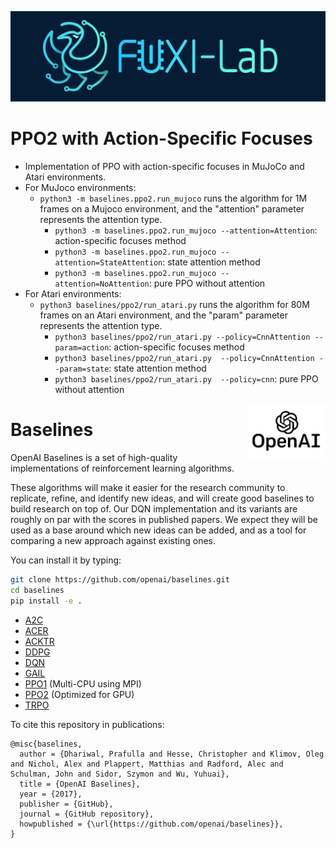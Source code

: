 ![image text](Fuxi_logo.png)

# PPO2 with  Action-Specific Focuses

- Implementation of PPO with action-specific focuses in MuJoCo and Atari environments.
- For MuJoco environments:
    - `python3 -m baselines.ppo2.run_mujoco` runs the algorithm for 1M frames on a Mujoco environment, and the "attention" parameter represents the attention type.
        - `python3 -m baselines.ppo2.run_mujoco --attention=Attention`: action-specific focuses method
        - `python3 -m baselines.ppo2.run_mujoco --attention=StateAttention`: state attention method
        - `python3 -m baselines.ppo2.run_mujoco --attention=NoAttention`: pure PPO without attention
- For Atari environments: 
    - `python3 baselines/ppo2/run_atari.py` runs the algorithm for 80M frames on an Atari environment, and the "param" parameter represents the attention type.
        - `python3 baselines/ppo2/run_atari.py --policy=CnnAttention --param=action`: action-specific focuses method
        - `python3 baselines/ppo2/run_atari.py  --policy=CnnAttention --param=state`: state attention method
        - `python3 baselines/ppo2/run_atari.py  --policy=cnn`: pure PPO without attention

<img src="data/logo.jpg" width=25% align="right" />

# Baselines

OpenAI Baselines is a set of high-quality implementations of reinforcement learning algorithms.

These algorithms will make it easier for the research community to replicate, refine, and identify new ideas, and will create good baselines to build research on top of. Our DQN implementation and its variants are roughly on par with the scores in published papers. We expect they will be used as a base around which new ideas can be added, and as a tool for comparing a new approach against existing ones. 

You can install it by typing:

```bash
git clone https://github.com/openai/baselines.git
cd baselines
pip install -e .
```

- [A2C](baselines/a2c)
- [ACER](baselines/acer)
- [ACKTR](baselines/acktr)
- [DDPG](baselines/ddpg)
- [DQN](baselines/deepq)
- [GAIL](baselines/gail)
- [PPO1](baselines/ppo1) (Multi-CPU using MPI)
- [PPO2](baselines/ppo2) (Optimized for GPU)
- [TRPO](baselines/trpo_mpi)

To cite this repository in publications:

    @misc{baselines,
      author = {Dhariwal, Prafulla and Hesse, Christopher and Klimov, Oleg and Nichol, Alex and Plappert, Matthias and Radford, Alec and Schulman, John and Sidor, Szymon and Wu, Yuhuai},
      title = {OpenAI Baselines},
      year = {2017},
      publisher = {GitHub},
      journal = {GitHub repository},
      howpublished = {\url{https://github.com/openai/baselines}},
    }
